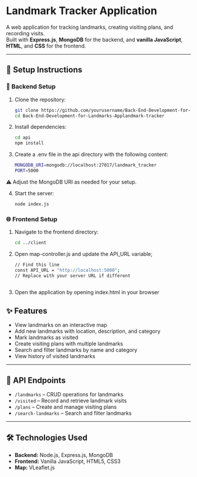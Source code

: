 # Landmark Tracker Application

A web application for tracking landmarks, creating visiting plans, and recording visits.  
Built with **Express.js**, **MongoDB** for the backend, and **vanilla JavaScript**, **HTML**, and **CSS** for the frontend.

---

## 🚀 Setup Instructions

### 🔧 Backend Setup

1. Clone the repository:
   ```bash
   git clone https://github.com/yourusername/Back-End-Development-for-Landmarks-App.git
   cd Back-End-Development-for-Landmarks-Applandmark-tracker

2. Install dependencies:
    ```bash
   cd api
   npm install

3. Create a .env file in the api directory with the following content:
    ```bash
   MONGODB_URI=mongodb://localhost:27017/landmark_tracker 
   PORT=5000
  ⚠️ Adjust the MongoDB URI as needed for your setup.

4. Start the server:
   ```bash
   node index.js


### 🌐 Frontend Setup

1. Navigate to the frontend directory:
   ```bash
   cd ../client
2. Open map-controller.js and update the API_URL variable;
   ```bash
   // Find this line
   const API_URL = "http://localhost:5000";
   // Replace with your server URL if different
 
3. Open the application by opening index.html in your browser


## ✨ Features

- View landmarks on an interactive map  
- Add new landmarks with location, description, and category  
- Mark landmarks as visited  
- Create visiting plans with multiple landmarks  
- Search and filter landmarks by name and category  
- View history of visited landmarks  

---

## 📡 API Endpoints

- `/landmarks` – CRUD operations for landmarks  
- `/visited` – Record and retrieve landmark visits  
- `/plans` – Create and manage visiting plans  
- `/search-landmarks` – Search and filter landmarks  

---

## 🛠️ Technologies Used

- **Backend:** Node.js, Express.js, MongoDB  
- **Frontend:** Vanilla JavaScript, HTML5, CSS3  
- **Map:** VLeaflet.js

